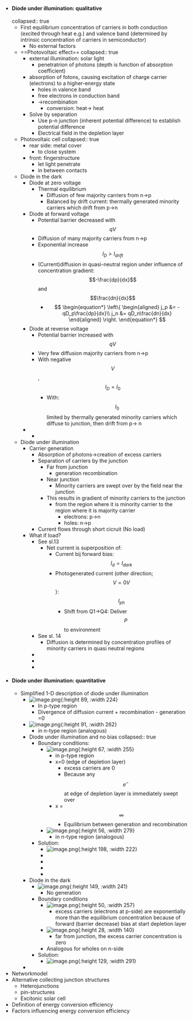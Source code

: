 - #### Diode under illumination: qualitative
  collapsed:: true
	- First equilibrium concentration of carriers in both conduction (excited through heat e.g.) and valence band (determined by intrinsic concentration of carriers in semiconductor)
		- No external factors
	- ==Photovoltaic effect==
	  collapsed:: true
		- external illumination: solar light
			- penetratrion of photons (depth is function of absorption coefficient)
		- absorption of fotons, causing excitation of charge carrier (electrons) to a higher-energy state
			- holes in valence band
			- free electrons in conduction band
			- ->recombination
				- conversion: heat-> heat
		- Solve by separation
			- Use p-n junction (inherent potential difference) to establish potential difference
			- Electrical field in the depletion layer
	- Photovoltaic cell
	  collapsed:: true
		- rear side: metal cover
			- to close system
		- front: fingerstructure
			- let light penetrate
			- in between contacts
	- Diode in the dark
		- Diode at zero voltage
			- Thermal equilibrium
				- Diffusion of few majority carriers from n->p
				- Balanced by drift current: thermally generated minority carriers which drift from p->n
		- Diode at forward voltage
			- Potential barrier decreased with $$qV$$
			- Diffusion of many majority carriers from n->p
			- Exponential increase $$I_D>I_{drift}$$
			- (Current)diffusion in quasi-neutral region under influence of concentration gradient: $$-\frac{dp}{dx}$$ and $$\frac{dn}{dx}$$
				- $$
				  \begin{equation*}
				  \left\{
				  \begin{aligned}
				  j_p &= -qD_p\frac{dp}{dx}\\
				  j_n &= qD_n\frac{dn}{dx}
				  \end{aligned}
				  \right.
				  \end{equation*}
				  $$
		- Diode at reverse voltage
			- Potential barrier increased with $$qV$$
			- Very few diffusion majority carriers from n->p
			- With negative $$V$$, $$I_D = I_0$$
				- With: $$I_0$$ limited by thermally generated minority carriers which diffuse to junction, then drift from p-> n
		-
			-
	- Diode under illumination
		- Carrier generation
			- Absorption of photons→creation of excess carriers
			- Separation of carriers by the junction
				- Far from junction
					- generation recombination
				- Near junction
					- Minority carriers are swept over by the field near the junction
				- This results in gradient of minority carriers to the junction
					- from the region where it is minority carrier to the region where it is majority carrier
						- electrons: p->n
						- holes: n->p
			- Current flows through short cicruit (No load)
		- What if load?
			- See sl.13
				- Net current is superposition of:
					- Current bij forward bias: $$I_d = I_{dark}$$
					- Photogenerated current (other direction; $$V=0V$$): $$I_{ph}$$
						- Shift from Q1->Q4: Deliver $$P$$ to environment
			- See sl. 14
				- Diffusion is determined by concentration profiles of minority carriers in quasi neutral regions
			-
			-
			-
- #### Diode under illumination: quantitative
	- Simplified 1-D description of diode under illumination
		- ![image.png](../assets/image_1681128127398_0.png){:height 89, :width 224}
			- In p-type region
			- Divergence of diffusion current + recombination - generation =0
		- ![image.png](../assets/image_1681128185816_0.png){:height 91, :width 262}
			- in n-type region (analogous)
		- Diode under illumination and no bias
		  collapsed:: true
			- Boundary conditions:
				- ![image.png](../assets/image_1681128241169_0.png){:height 67, :width 255}
					- in p-type region
					- x=0 (edge of depletion layer)
						- excess carriers are 0
						- Because any $$e^-$$ at edge of depletion layer is immediately swept over
					- x =$$\infty$$
						- Equilibrium between generation and recombination
				- ![image.png](../assets/image_1681128402278_0.png){:height 56, :width 279}
					- in n-type region (analogous)
			- Solution:
				- ![image.png](../assets/image_1681128441322_0.png){:height 198, :width 222}
				-
				-
				-
				-
		- Diode in the dark
			- ![image.png](../assets/image_1681128515423_0.png){:height 149, :width 241}
				- No generation
			- Boundary conditions
				- ![image.png](../assets/image_1681128679380_0.png){:height 50, :width 257}
					- excess carriers (electrons at p-side) are exponentially more than the equilibrium concentration because of forward (barrier decrease) bias at start depletion layer
				- ![image.png](../assets/image_1681129007734_0.png){:height 28, :width 140}
					- far from junction, the excess carrier concentration is zero
				- Analogous for wholes on n-side
			- Solution:
				- ![image.png](../assets/image_1681129727489_0.png){:height 129, :width 291}
		-
- Networkmodel
- Alternative collecting junction structures
	- Heterojunctions
	- pin-structures
	- Excitonic solar cell
- Definition of energy conversion efficiency
- Factors influencing energy conversion efficiency